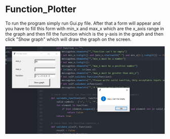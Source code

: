 # Function_Plotter
To run the program simply run Gui.py file. After that a form will appear and you have to fill this form with min_x and max_x which are
the x_axis range in the graph and then fill the function which is the y-axis in the graph and then click "Show graph" which will draw the graph 
on the screen.

![](images/empty_max_x.PNG)


